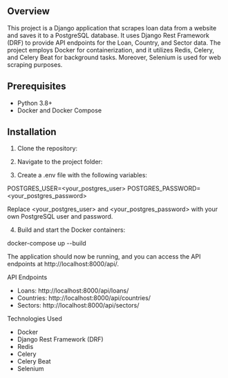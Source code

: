 ## Overview

This project is a Django application that scrapes loan data from a website and saves it to a PostgreSQL database. 
It uses Django Rest Framework (DRF) to provide API endpoints for the Loan, Country, and Sector data. 
The project employs Docker for containerization, and it utilizes Redis, Celery, and Celery Beat for background tasks.
Moreover, Selenium is used for web scraping purposes.

## Prerequisites

- Python 3.8+
- Docker and Docker Compose

## Installation

1. Clone the repository:

2. Navigate to the project folder:

3. Create a .env file with the following variables:

POSTGRES_USER=<your_postgres_user>
POSTGRES_PASSWORD=<your_postgres_password>

Replace <your_postgres_user> and <your_postgres_password> with your own PostgreSQL user and password.

4. Build and start the Docker containers:

docker-compose up --build

The application should now be running, and you can access the API endpoints at http://localhost:8000/api/.

API Endpoints

- Loans: http://localhost:8000/api/loans/
- Countries: http://localhost:8000/api/countries/
- Sectors: http://localhost:8000/api/sectors/

Technologies Used

- Docker
- Django Rest Framework (DRF)
- Redis
- Celery
- Celery Beat
- Selenium
